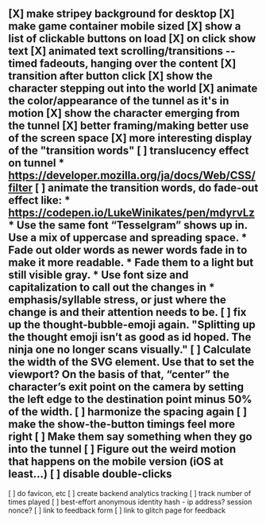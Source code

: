 [X] make stripey background for desktop
[X] make game container mobile sized
[X] show a list of clickable buttons on load
[X] on click show text
[X] animated text scrolling/transitions -- timed fadeouts, hanging over the content
[X] transition after button click
[X] show the character stepping out into the world
[X] animate the color/appearance of the tunnel as it's in motion
[X] show the character emerging from the tunnel
[X] better framing/making better use of the screen space
[X] more interesting display of the "transition words"
[ ] translucency effect on tunnel
    * https://developer.mozilla.org/ja/docs/Web/CSS/filter
[ ] animate the transition words, do fade-out effect like:
    * https://codepen.io/LukeWinikates/pen/mdyrvLz
    * Use the same font “Tesselgram” shows up in. Use a mix of uppercase and spreading space.
    * Fade out older words as newer words fade in to make it more readable.
    * Fade them to a light but still visible gray.
    * Use font size and capitalization to call out the changes in
    * emphasis/syllable stress, or just where the change is and their attention needs to be.
[ ] fix up the thought-bubble-emoji again. "Splitting up the thought emoji isn’t as good as id hoped. The ninja one no longer scans visually."
[ ] Calculate the width of the SVG element. Use that to set the viewport? On the basis of that, “center” the character’s exit point on the camera by setting the left edge to the destination point minus 50% of the width.
[ ] harmonize the spacing again
[ ] make the show-the-button timings feel more right
[ ] Make them say something when they go into the tunnel
[ ] Figure out the weird motion that happens on the mobile version (iOS at least...)
[ ] disable double-clicks
---------------
[ ] do favicon, etc
[ ] create backend analytics tracking
[ ] track number of times played
[ ] best-effort anonymous identity hash - ip address? session nonce?
[ ] link to feedback form
[ ] link to glitch page for feedback